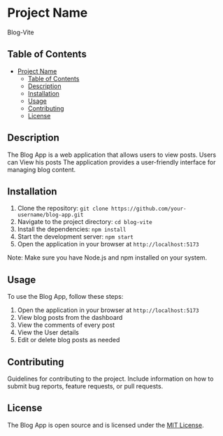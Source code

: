 # Project Name

Blog-Vite

## Table of Contents

- [Project Name](#project-name)
  - [Table of Contents](#table-of-contents)
  - [Description](#description)
  - [Installation](#installation)
  - [Usage](#usage)
  - [Contributing](#contributing)
  - [License](#license)

## Description

The Blog App is a web application that allows users to view posts. Users can View his posts The application provides a user-friendly interface for managing blog content.

## Installation

1. Clone the repository: `git clone https://github.com/your-username/blog-app.git`
2. Navigate to the project directory: `cd blog-vite`
3. Install the dependencies: `npm install`
4. Start the development server: `npm start`
5. Open the application in your browser at `http://localhost:5173`

Note: Make sure you have Node.js and npm installed on your system.

## Usage

To use the Blog App, follow these steps:

1. Open the application in your browser at `http://localhost:5173`
2. View blog posts from the dashboard
3. View the comments of every post
4. View the User details
5. Edit or delete blog posts as needed

## Contributing

Guidelines for contributing to the project. Include information on how to submit bug reports, feature requests, or pull requests.

## License

The Blog App is open source and is licensed under the [MIT License](https://opensource.org/licenses/MIT).
